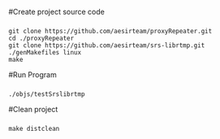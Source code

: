 #Create project source code
###
    git clone https://github.com/aesirteam/proxyRepeater.git
    cd ./proxyRepeater
    git clone https://github.com/aesirteam/srs-librtmp.git
    ./genMakefiles linux
    make
#Run Program
###
    ./objs/testSrslibrtmp
#Clean project
###
    make distclean
